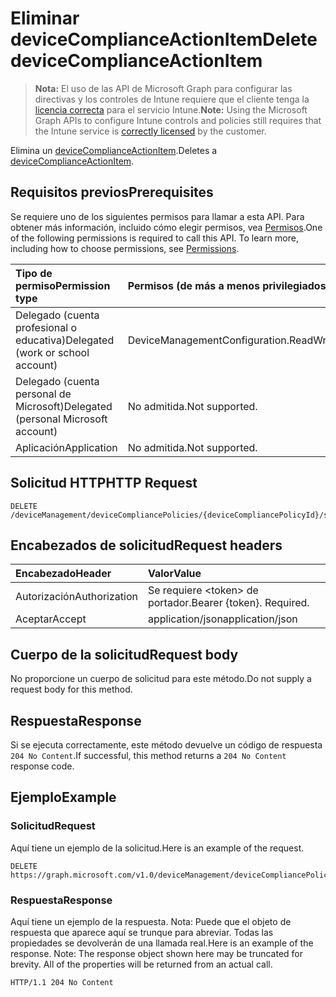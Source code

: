 # <a name="delete-devicecomplianceactionitem"></a><span data-ttu-id="7820b-101">Eliminar deviceComplianceActionItem</span><span class="sxs-lookup"><span data-stu-id="7820b-101">Delete deviceComplianceActionItem</span></span>

> <span data-ttu-id="7820b-102">**Nota:** El uso de las API de Microsoft Graph para configurar las directivas y los controles de Intune requiere que el cliente tenga la [licencia correcta](https://go.microsoft.com/fwlink/?linkid=839381) para el servicio Intune.</span><span class="sxs-lookup"><span data-stu-id="7820b-102">**Note:** Using the Microsoft Graph APIs to configure Intune controls and policies still requires that the Intune service is [correctly licensed](https://go.microsoft.com/fwlink/?linkid=839381) by the customer.</span></span>

<span data-ttu-id="7820b-103">Elimina un [deviceComplianceActionItem](../resources/intune_deviceconfig_devicecomplianceactionitem.md).</span><span class="sxs-lookup"><span data-stu-id="7820b-103">Deletes a [deviceComplianceActionItem](../resources/intune_deviceconfig_devicecomplianceactionitem.md).</span></span>
## <a name="prerequisites"></a><span data-ttu-id="7820b-104">Requisitos previos</span><span class="sxs-lookup"><span data-stu-id="7820b-104">Prerequisites</span></span>
<span data-ttu-id="7820b-p101">Se requiere uno de los siguientes permisos para llamar a esta API. Para obtener más información, incluido cómo elegir permisos, vea [Permisos](../../../concepts/permissions_reference.md).</span><span class="sxs-lookup"><span data-stu-id="7820b-p101">One of the following permissions is required to call this API. To learn more, including how to choose permissions, see [Permissions](../../../concepts/permissions_reference.md).</span></span>

|<span data-ttu-id="7820b-107">Tipo de permiso</span><span class="sxs-lookup"><span data-stu-id="7820b-107">Permission type</span></span>|<span data-ttu-id="7820b-108">Permisos (de más a menos privilegiados)</span><span class="sxs-lookup"><span data-stu-id="7820b-108">Permissions (from least to most privileged)</span></span>|
|:---|:---|
|<span data-ttu-id="7820b-109">Delegado (cuenta profesional o educativa)</span><span class="sxs-lookup"><span data-stu-id="7820b-109">Delegated (work or school account)</span></span>|<span data-ttu-id="7820b-110">DeviceManagementConfiguration.ReadWrite.All</span><span class="sxs-lookup"><span data-stu-id="7820b-110">DeviceManagementConfiguration.ReadWrite.All</span></span>|
|<span data-ttu-id="7820b-111">Delegado (cuenta personal de Microsoft)</span><span class="sxs-lookup"><span data-stu-id="7820b-111">Delegated (personal Microsoft account)</span></span>|<span data-ttu-id="7820b-112">No admitida.</span><span class="sxs-lookup"><span data-stu-id="7820b-112">Not supported.</span></span>|
|<span data-ttu-id="7820b-113">Aplicación</span><span class="sxs-lookup"><span data-stu-id="7820b-113">Application</span></span>|<span data-ttu-id="7820b-114">No admitida.</span><span class="sxs-lookup"><span data-stu-id="7820b-114">Not supported.</span></span>|

## <a name="http-request"></a><span data-ttu-id="7820b-115">Solicitud HTTP</span><span class="sxs-lookup"><span data-stu-id="7820b-115">HTTP Request</span></span>
<!-- {
  "blockType": "ignored"
}
-->
``` http
DELETE /deviceManagement/deviceCompliancePolicies/{deviceCompliancePolicyId}/scheduledActionsForRule/{deviceComplianceScheduledActionForRuleId}/scheduledActionConfigurations/{deviceComplianceActionItemId}
```

## <a name="request-headers"></a><span data-ttu-id="7820b-116">Encabezados de solicitud</span><span class="sxs-lookup"><span data-stu-id="7820b-116">Request headers</span></span>
|<span data-ttu-id="7820b-117">Encabezado</span><span class="sxs-lookup"><span data-stu-id="7820b-117">Header</span></span>|<span data-ttu-id="7820b-118">Valor</span><span class="sxs-lookup"><span data-stu-id="7820b-118">Value</span></span>|
|:---|:---|
|<span data-ttu-id="7820b-119">Autorización</span><span class="sxs-lookup"><span data-stu-id="7820b-119">Authorization</span></span>|<span data-ttu-id="7820b-120">Se requiere &lt;token&gt; de portador.</span><span class="sxs-lookup"><span data-stu-id="7820b-120">Bearer {token}. Required.</span></span>|
|<span data-ttu-id="7820b-121">Aceptar</span><span class="sxs-lookup"><span data-stu-id="7820b-121">Accept</span></span>|<span data-ttu-id="7820b-122">application/json</span><span class="sxs-lookup"><span data-stu-id="7820b-122">application/json</span></span>|

## <a name="request-body"></a><span data-ttu-id="7820b-123">Cuerpo de la solicitud</span><span class="sxs-lookup"><span data-stu-id="7820b-123">Request body</span></span>
<span data-ttu-id="7820b-124">No proporcione un cuerpo de solicitud para este método.</span><span class="sxs-lookup"><span data-stu-id="7820b-124">Do not supply a request body for this method.</span></span>

## <a name="response"></a><span data-ttu-id="7820b-125">Respuesta</span><span class="sxs-lookup"><span data-stu-id="7820b-125">Response</span></span>
<span data-ttu-id="7820b-126">Si se ejecuta correctamente, este método devuelve un código de respuesta `204 No Content`.</span><span class="sxs-lookup"><span data-stu-id="7820b-126">If successful, this method returns a `204 No Content` response code.</span></span>

## <a name="example"></a><span data-ttu-id="7820b-127">Ejemplo</span><span class="sxs-lookup"><span data-stu-id="7820b-127">Example</span></span>
### <a name="request"></a><span data-ttu-id="7820b-128">Solicitud</span><span class="sxs-lookup"><span data-stu-id="7820b-128">Request</span></span>
<span data-ttu-id="7820b-129">Aquí tiene un ejemplo de la solicitud.</span><span class="sxs-lookup"><span data-stu-id="7820b-129">Here is an example of the request.</span></span>
``` http
DELETE https://graph.microsoft.com/v1.0/deviceManagement/deviceCompliancePolicies/{deviceCompliancePolicyId}/scheduledActionsForRule/{deviceComplianceScheduledActionForRuleId}/scheduledActionConfigurations/{deviceComplianceActionItemId}
```

### <a name="response"></a><span data-ttu-id="7820b-130">Respuesta</span><span class="sxs-lookup"><span data-stu-id="7820b-130">Response</span></span>
<span data-ttu-id="7820b-p102">Aquí tiene un ejemplo de la respuesta. Nota: Puede que el objeto de respuesta que aparece aquí se trunque para abreviar. Todas las propiedades se devolverán de una llamada real.</span><span class="sxs-lookup"><span data-stu-id="7820b-p102">Here is an example of the response. Note: The response object shown here may be truncated for brevity. All of the properties will be returned from an actual call.</span></span>
``` http
HTTP/1.1 204 No Content
```



